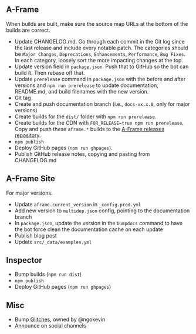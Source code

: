## A-Frame

When builds are built, make sure the source map URLs at the bottom of the builds are correct.

- Update CHANGELOG.md. Go through each commit in the Git log since the last release and include every notable patch. The categories should be `Major Changes`, `Deprecations`, `Enhancements`, `Performance`, `Bug Fixes`. In each category, loosely sort the more impacting changes at the top.
- Update version field in `package.json`. Push that to GitHub so the bot can build it. Then rebase off that.
- Update `prerelease` command in `package.json` with the before and after versions and `npm run prerelease` to update documentation, README.md, and build filenames with the new version.
- Git tag
- Create and push documentation branch (i.e., `docs-vx.x.0`, only for major versions)
- Create builds for the `dist/` folder with `npm run prerelease`.
- Create builds for the CDN with `FOR_RELEASE=true npm run prerelease`. Copy and push these `aframe.*` builds to the [A-Frame releases repository](https://github.com/aframevr/releases). 
- `npm publish`
- Deploy GitHub pages (`npm run ghpages`).
- Publish GitHub release notes, copying and pasting from CHANGELOG.md

## A-Frame Site

For major versions.

- Update `aframe.current_version` in `_config.prod.yml`
- Add new version to `multidep.json` config, pointing to the documentation branch
- In `package.json`, update the version in the `bumpdocs` command to have the bot force clean the documentation cache on each update
- Publish blog post
- Update `src/_data/examples.yml`

## Inspector

- Bump builds (`npm run dist`)
- `npm publish`
- Deploy GitHub pages (`npm run ghpages`)

## Misc

- Bump [Glitches](https://glitch.com/~aframe/), owned by @ngokevin
- Announce on social channels
